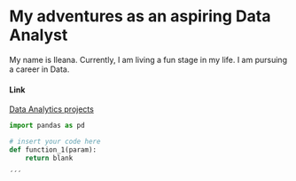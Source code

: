 # My adventures as an aspiring Data Analyst

My name is Ileana. 
Currently, I am living a fun stage in my life. I am pursuing a career in Data.

#### Link
[Data Analytics projects](projects)


```python
import pandas as pd

# insert your code here
def function_1(param):
    return blank

´´´
